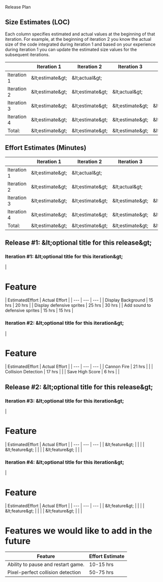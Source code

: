 Release Plan

## Size Estimates (LOC)

Each column specifies estimated and actual values at the beginning of that iteration. For example, at the beginning of iteration 2 you know the actual size of the code integrated during iteration 1 and based on your experience during iteration 1 you can update the estimated size values for the subsequent iterations.

|   | Iteration 1 | Iteration 2 | Iteration 3 | Iteration 4 |   |
| --- | --- | --- | --- | --- | --- |
| Iteration 1 | \&lt;estimate\&gt; | \&lt;actual\&gt; |   |   |   |
| Iteration 2 | \&lt;estimate\&gt; | \&lt;estimate\&gt; | \&lt;actual\&gt; |   |   |
| Iteration 3 | \&lt;estimate\&gt; | \&lt;estimate\&gt; | \&lt;estimate\&gt; | \&lt;actual\&gt; |   |
| Iteration 4 | \&lt;estimate\&gt; | \&lt;estimate\&gt; | \&lt;estimate\&gt; | \&lt;estimate\&gt; | \&lt;actual\&gt; |
| Total: | \&lt;estimate\&gt; | \&lt;estimate\&gt; | \&lt;estimate\&gt; | \&lt;estimate\&gt; | \&lt;actual\&gt; |



## Effort Estimates (Minutes)

|   | Iteration 1 | Iteration 2 | Iteration 3 | Iteration 4 |   |
| --- | --- | --- | --- | --- | --- |
| Iteration 1 | \&lt;estimate\&gt; | \&lt;actual\&gt; |   |   |   |
| Iteration 2 | \&lt;estimate\&gt; | \&lt;estimate\&gt; | \&lt;actual\&gt; |   |   |
| Iteration 3 | \&lt;estimate\&gt; | \&lt;estimate\&gt; | \&lt;estimate\&gt; | \&lt;actual\&gt; |   |
| Iteration 4 | \&lt;estimate\&gt; | \&lt;estimate\&gt; | \&lt;estimate\&gt; | \&lt;estimate\&gt; | \&lt;actual\&gt; |
| Total: | \&lt;estimate\&gt; | \&lt;estimate\&gt; | \&lt;estimate\&gt; | \&lt;estimate\&gt; | \&lt;actual\&gt; |



## Release #1: \&lt;optional title for this release\&gt;

### Iteration #1: \&lt;optional title for this iteration\&gt;

|
# Feature
 | EstimatedEffort | Actual Effort |
| --- | --- | --- |
| Display Background | 15 hrs | 20 hrs |
| Display defensive sprites | 25 hrs | 30 hrs |
| Add sound to defensive sprites | 15 hrs | 15 hrs |



### Iteration #2: \&lt;optional title for this iteration\&gt;

|
# Feature
 | EstimatedEffort | Actual Effort |
| --- | --- | --- |
| Cannon Fire | 21 hrs |   |
| Collision Detection | 17 hrs |   |
| Save High Score | 6 hrs |   |

## Release #2: \&lt;optional title for this release\&gt;

### Iteration #3: \&lt;optional title for this iteration\&gt;

|
# Feature
 | EstimatedEffort | Actual Effort |
| --- | --- | --- |
| \&lt;feature\&gt; |   |   |
| \&lt;feature\&gt; |   |   |
| \&lt;feature\&gt; |   |   |



### Iteration #4: \&lt;optional title for this iteration\&gt;

|
# Feature
 | EstimatedEffort | Actual Effort |
| --- | --- | --- |
| \&lt;feature\&gt; |   |   |
| \&lt;feature\&gt; |   |   |
| \&lt;feature\&gt; |   |   |



# **Features we would like to add in the future**

| Feature | Effort Estimate |
| --- | --- |
| Ability to pause and restart game. | 10-15 hrs |
| Pixel-perfect collision detection | 50-75 hrs |

